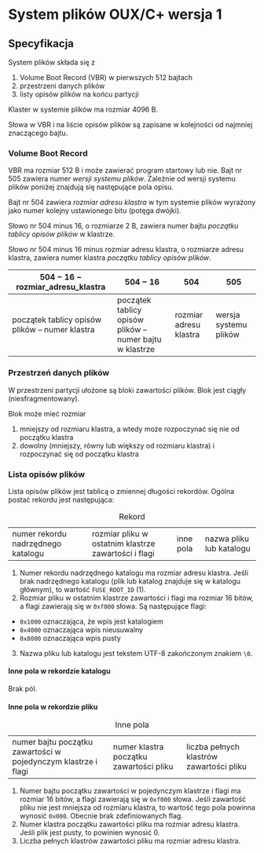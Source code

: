 # System plików OUX/C+ wersja 1
## Specyfikacja

System plików składa się z
1. Volume Boot Record (VBR) w pierwszych 512 bajtach
2. przestrzeni danych plików
3. listy opisów plików na końcu partycji

Klaster w systemie plików ma rozmiar 4096 B.

Słowa w VBR i na liście opisów plików są zapisane w kolejności od najmniej znaczącego bajtu.

### Volume Boot Record

VBR ma rozmiar 512 B i może zawierać program startowy lub nie.
Bajt nr 505 zawiera numer *wersji systemu plików*.
Zależnie od wersji systemu plików poniżej znajdują się następujące pola opisu.

Bajt nr 504 zawiera *rozmiar adresu klastra* w tym systemie plików wyrażony jako numer kolejny ustawionego bitu (potęga dwójki).

Słowo nr 504 minus 16, o rozmiarze 2 B, zawiera numer bajtu *początku tablicy opisów plików* w klastrze.

Słowo nr 504 minus 16 minus rozmiar adresu klastra, o rozmiarze adresu klastra, zawiera numer klastra *początku tablicy opisów plików*.

<table>
<thead>
    <tr><th>504 − 16 − rozmiar_adresu_klastra</th><th>504 − 16</th><th>504</th><th>505</th></tr>
</thead>
<tbody>
    <tr><td>początek tablicy opisów plików – numer klastra</td><td>początek tablicy opisów plików – numer bajtu w klastrze</td><td>rozmiar adresu klastra</td><td>wersja systemu plików</td></tr>
</tbody>
</table>

### Przestrzeń danych plików

W przestrzeni partycji ułożone są bloki zawartości plików. Blok jest ciągły (niesfragmentowany).

Blok może mieć rozmiar
1. mniejszy od rozmiaru klastra, a wtedy może rozpoczynać się nie od początku klastra
2. dowolny (mniejszy, równy lub większy od rozmiaru klastra) i rozpoczynać się od początku klastra

### Lista opisów plików

Lista opisów plików jest tablicą o zmiennej długości rekordów.
Ogólna postać rekordu jest następująca:

<table>
    <caption>Rekord</caption>
    <tr><td>numer rekordu nadrzędnego katalogu</td><td>rozmiar pliku w ostatnim klastrze zawartości i flagi</td><td>inne pola</td><td>nazwa pliku lub katalogu</td></tr>
</table>

1. Numer rekordu nadrzędnego katalogu ma rozmiar adresu klastra.
Jeśli brak nadrzędnego katalogu (plik lub katalog znajduje się w katalogu głównym), to wartość `FUSE_ROOT_ID` (1).
2. Rozmiar pliku w ostatnim klastrze zawartości i flagi ma rozmiar 16 bitów, a flagi zawierają się w `0xf000` słowa.
Są następujące flagi:
* `0x1000` oznaczająca, że wpis jest katalogiem
* `0x4000` oznaczająca wpis nieusuwalny
* `0x8000` oznaczająca wpis pusty
3. Nazwa pliku lub katalogu jest tekstem UTF-8 zakończonym znakiem `\0`.

#### Inne pola w rekordzie katalogu

Brak pól.

#### Inne pola w rekordzie pliku

<table>
    <caption>Inne pola</caption>
    <tr><td>numer bajtu początku zawartości w pojedynczym klastrze i flagi</td><td>numer klastra początku zawartości pliku</td><td>liczba pełnych klastrów zawartości pliku</td></tr>
</table>

1. Numer bajtu początku zawartości w pojedynczym klastrze i flagi ma rozmiar 16 bitów, a flagi zawierają się w `0xf000` słowa.
Jeśli zawartość pliku nie jest mniejsza od rozmiaru klastra, to wartość tego pola powinna wynosić `0x000`.
Obecnie brak zdefiniowanych flag.
2. Numer klastra początku zawartości pliku ma rozmiar adresu klastra.
Jeśli plik jest pusty, to powinien wynosić 0.
3. Liczba pełnych klastrów zawartości pliku ma rozmiar adresu klastra.
